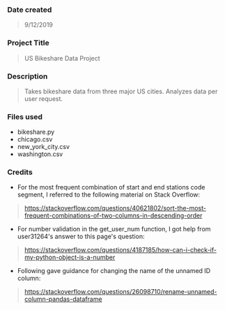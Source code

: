 ### Date created
>9/12/2019

### Project Title
>US Bikeshare Data Project

### Description
>Takes bikeshare data from three major US cities. Analyzes data per user request.

### Files used
- bikeshare.py
- chicago.csv
- new_york_city.csv
- washington.csv

### Credits
- For the most frequent combination of start and end stations code segment, I referred to the following material on Stack Overflow:
>https://stackoverflow.com/questions/40621802/sort-the-most-frequent-combinations-of-two-columns-in-descending-order

- For number validation in the get_user_num function, I got help from user31264's answer to this page's question:
>https://stackoverflow.com/questions/4187185/how-can-i-check-if-my-python-object-is-a-number

- Following gave guidance for changing the name of the unnamed ID column:
>https://stackoverflow.com/questions/26098710/rename-unnamed-column-pandas-dataframe

